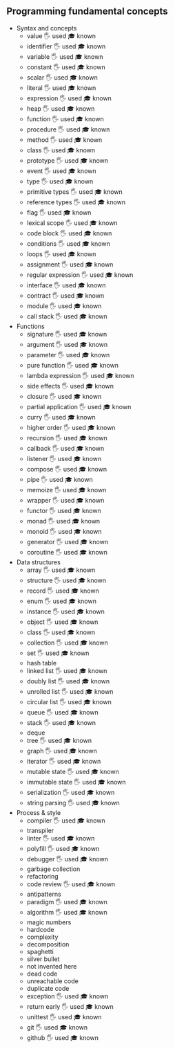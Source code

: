 ## Programming fundamental concepts

- Syntax and concepts
  - value 🖐️ used 🎓 known
  - identifier 🖐️ used 🎓 known
  - variable 🖐️ used 🎓 known
  - constant 🖐️ used 🎓 known
  - scalar 🖐️ used 🎓 known
  - literal 🖐️ used 🎓 known
  - expression 🖐️ used 🎓 known
  - heap 🖐️ used 🎓 known
  - function 🖐️ used 🎓 known
  - procedure 🖐️ used 🎓 known
  - method 🖐️ used 🎓 known
  - class 🖐️ used 🎓 known
  - prototype 🖐️ used 🎓 known
  - event 🖐️ used 🎓 known
  - type 🖐️ used 🎓 known
  - primitive types 🖐️ used 🎓 known
  - reference types 🖐️ used 🎓 known
  - flag 🖐️ used 🎓 known
  - lexical scope 🖐️ used 🎓 known
  - code block 🖐️ used 🎓 known
  - conditions 🖐️ used 🎓 known
  - loops 🖐️ used 🎓 known
  - assignment 🖐️ used 🎓 known
  - regular expression 🖐️ used 🎓 known
  - interface 🖐️ used 🎓 known
  - contract 🖐️ used 🎓 known
  - module 🖐️ used 🎓 known
  - call stack 🖐️ used 🎓 known
- Functions
  - signature 🖐️ used 🎓 known
  - argument 🖐️ used 🎓 known
  - parameter 🖐️ used 🎓 known
  - pure function 🖐️ used 🎓 known
  - lambda expression 🖐️ used 🎓 known
  - side effects 🖐️ used 🎓 known
  - closure 🖐️ used 🎓 known
  - partial application 🖐️ used 🎓 known
  - curry 🖐️ used 🎓 known
  - higher order 🖐️ used 🎓 known
  - recursion 🖐️ used 🎓 known
  - callback 🖐️ used 🎓 known
  - listener 🖐️ used 🎓 known
  - compose 🖐️ used 🎓 known
  - pipe 🖐️ used 🎓 known
  - memoize 🖐️ used 🎓 known
  - wrapper 🖐️ used 🎓 known
  - functor 🖐️ used 🎓 known
  - monad 🖐️ used 🎓 known
  - monoid 🖐️ used 🎓 known
  - generator 🖐️ used 🎓 known
  - coroutine 🖐️ used 🎓 known
- Data structures
  - array 🖐️ used 🎓 known
  - structure 🖐️ used 🎓 known
  - record 🖐️ used 🎓 known
  - enum 🖐️ used 🎓 known
  - instance 🖐️ used 🎓 known
  - object 🖐️ used 🎓 known
  - class 🖐️ used 🎓 known
  - collection 🖐️ used 🎓 known
  - set 🖐️ used 🎓 known
  - hash table 
  - linked list 🖐️ used 🎓 known
  - doubly list 🖐️ used 🎓 known
  - unrolled list  🖐️ used 🎓 known
  - circular list  🖐️ used 🎓 known
  - queue 🖐️ used 🎓 known
  - stack 🖐️ used 🎓 known
  - deque 
  - tree 🖐️ used 🎓 known
  - graph 🖐️ used 🎓 known
  - iterator 🖐️ used 🎓 known
  - mutable state 🖐️ used 🎓 known
  - immutable state 🖐️ used 🎓 known
  - serialization 🖐️ used 🎓 known
  - string parsing 🖐️ used 🎓 known
- Process & style
  - compiler 🖐️ used 🎓 known
  - transpiler
  - linter 🖐️ used 🎓 known
  - polyfill 🖐️ used 🎓 known
  - debugger 🖐️ used 🎓 known
  - garbage collection
  - refactoring
  - code review 🖐️ used 🎓 known
  - antipatterns
  - paradigm 🖐️ used 🎓 known
  - algorithm 🖐️ used 🎓 known
  - magic numbers
  - hardcode
  - complexity
  - decomposition
  - spaghetti
  - silver bullet
  - not invented here
  - dead code
  - unreachable code
  - duplicate code
  - exception 🖐️ used 🎓 known
  - return early 🖐️ used 🎓 known
  - unittest 🖐️ used 🎓 known
  - git 🖐️ used 🎓 known
  - github 🖐️ used 🎓 known
